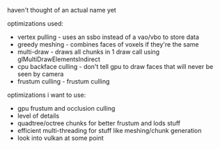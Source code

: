 haven't thought of an actual name yet

optimizations used:

- vertex pulling - uses an ssbo instead of a vao/vbo to store data
- greedy meshing - combines faces of voxels if they're the same
- multi-draw - draws all chunks in 1 draw call using glMultiDrawElementsIndirect
- cpu backface culling - don't tell gpu to draw faces that will never be seen by camera
- frustum culling - frustum culling

optimizations i want to use:
- gpu frustum and occlusion culling
- level of details
- quadtree/octree chunks for better frustum and lods stuff
- efficient multi-threading for stuff like meshing/chunk generation
- look into vulkan at some point